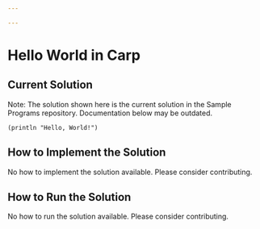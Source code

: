 ```yaml
---

---
```


# Hello World in Carp

## Current Solution

Note: The solution shown here is the current solution in the Sample Programs repository. Documentation below may be outdated.

```Carp
(println "Hello, World!")

```

## How to Implement the Solution

No how to implement the solution available. Please consider contributing.

## How to Run the Solution

No how to run the solution available. Please consider contributing.